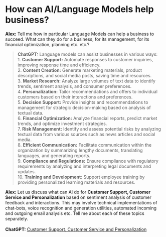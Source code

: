 # How can AI/Language Models help business?

<b>Alex:</b> Tell me how in particular Language Models can help a business to succeed. What can they do for a business, for its management, for its financial optimization, planning etc. etc.?<br>
> <b>ChatGPT:</b> Language models can assist businesses in various ways:<br>1. **Customer Support:** Automate responses to customer inquiries, improving response time and efficiency.<br>2. **Content Creation:** Generate marketing materials, product descriptions, and social media posts, saving time and resources.<br>3. **Market Research:** Analyze large volumes of text data to identify trends, sentiment analysis, and consumer preferences.<br>4. **Personalization:** Tailor recommendations and offers to individual customers based on their interactions and preferences.<br>5. **Decision Support:** Provide insights and recommendations to management for strategic decision-making based on analysis of textual data.<br>6. **Financial Optimization:** Analyze financial reports, predict market trends, and optimize investment strategies.<br>7. **Risk Management:** Identify and assess potential risks by analyzing textual data from various sources such as news articles and social media.<br>8. **Efficient Communication:** Facilitate communication within the organization by summarizing lengthy documents, translating languages, and generating reports.<br>9. **Compliance and Regulations:** Ensure compliance with regulatory requirements by analyzing and interpreting legal documents and updates.<br>10. **Training and Development:** Support employee training by providing personalized learning materials and resources.<br>

<b>Alex:</b> Let us discuss what can AI do for <b>Customer Support, Customer Service and Personalization</b> based on sentiment analysis of customer feedback and interactions. This may involve technical implementations of chat-bots, voice recognition and generation utilities, automated incoming and outgoing email analysis etc. Tell me about each of these topics separately.<br><br>
<b>ChatGPT:</b> [Customer Support, Customer Service and Personalization](https://github.com/ai-dialogue-facilitator/how-can-ai-help-business/blob/main/chatgpt/customer_support_personalization.md)
